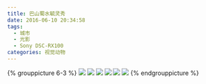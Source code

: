 ```yaml
---
title: 巴山蜀水毓灵秀
date: 2016-06-10 20:34:58
tags:
  - 城市
  - 光影
  - Sony DSC-RX100
categories: 视觉动物
---
```

{% grouppicture 6-3 %}
![](http://oc3nlt0h2.bkt.clouddn.com/DSC01663.JPG)
![](http://oc3nlt0h2.bkt.clouddn.com/DSC01729.JPG)
![](http://oc3nlt0h2.bkt.clouddn.com/DSC01655.JPG)
![](http://oc3nlt0h2.bkt.clouddn.com/DSC01684.JPG)
![](http://oc3nlt0h2.bkt.clouddn.com/DSC01703.JPG)
![](http://oc3nlt0h2.bkt.clouddn.com/DSC01984.JPG)
{% endgrouppicture %}
